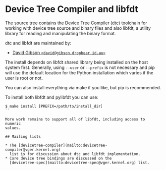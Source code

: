 # Device Tree Compiler and libfdt

The source tree contains the Device Tree Compiler (dtc) toolchain for
working with device tree source and binary files and also libfdt, a
utility library for reading and manipulating the binary format.

dtc and libfdt are maintained by:

* [David Gibson `<david@gibson.dropbear.id.au>`](mailto:david@gibson.dropbear.id.au)

The install depends on libfdt shared library being installed on the
host system first. Generally, using `--user` or `--prefix` is not
necessary and pip will use the default location for the Python
installation which varies if the user is root or not.

You can also install everything via make if you like, but pip is
recommended.

To install both libfdt and pylibfdt you can use:

```
$ make install [PREFIX=/path/to/install_dir]
``

More work remains to support all of libfdt, including access to numeric
values.

## Mailing lists

* The [devicetree-compiler](mailto:devicetree-compiler@vger.kernel.org)
  list is for discussion about dtc and libfdt implementation.
* Core device tree bindings are discussed on the
  [devicetree-spec](mailto:devicetree-spec@vger.kernel.org) list.

